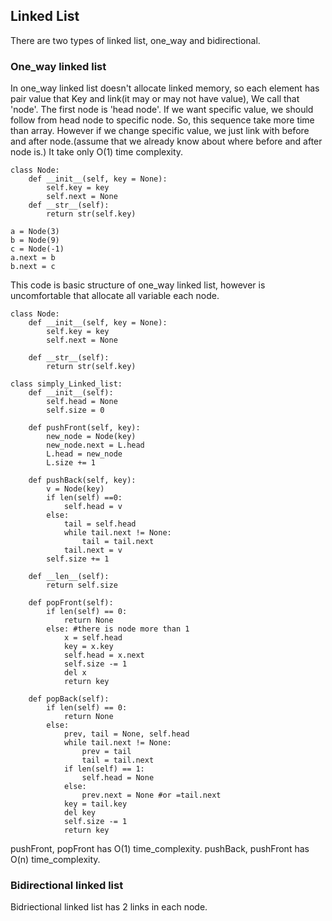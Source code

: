 ## Linked List
There are two types of linked list, one_way and bidirectional.

### One_way linked list
In one_way linked list doesn't allocate linked memory, so each element has pair value that Key and link(it may or may not have value), We call that 'node'.
The first node is 'head node'.
If we want specific value, we should follow from head node to specific node. 
So, this sequence take more time than array. However if we change specific value, we just link with before and after node.(assume that we already know about where before and after node is.) It take only O(1) time complexity.

```
class Node:
    def __init__(self, key = None):
        self.key = key
        self.next = None
    def __str__(self):
        return str(self.key)

a = Node(3)
b = Node(9)
c = Node(-1)
a.next = b
b.next = c
```
This code is basic structure of one_way linked list, however is uncomfortable that allocate all variable each node.

```
class Node:
    def __init__(self, key = None):
        self.key = key
        self.next = None

    def __str__(self):
        return str(self.key)

class simply_Linked_list:
    def __init__(self):
        self.head = None
        self.size = 0

    def pushFront(self, key):
        new_node = Node(key)
        new_node.next = L.head
        L.head = new_node
        L.size += 1

    def pushBack(self, key):
        v = Node(key)
        if len(self) ==0: 
            self.head = v
        else: 
            tail = self.head
            while tail.next != None:
                tail = tail.next
            tail.next = v
        self.size += 1

    def __len__(self):
        return self.size

    def popFront(self):
        if len(self) == 0:
            return None
        else: #there is node more than 1
            x = self.head
            key = x.key
            self.head = x.next
            self.size -= 1
            del x
            return key 

    def popBack(self):
        if len(self) == 0:
            return None
        else:
            prev, tail = None, self.head 
            while tail.next != None:
                prev = tail
                tail = tail.next
            if len(self) == 1:
                self.head = None
            else:
                prev.next = None #or =tail.next
            key = tail.key 
            del key
            self.size -= 1
            return key
```
pushFront, popFront has O(1) time_complexity.
pushBack, pushFront has O(n) time_complexity.

### Bidirectional linked list
Bidriectional linked list has 2 links in each node.